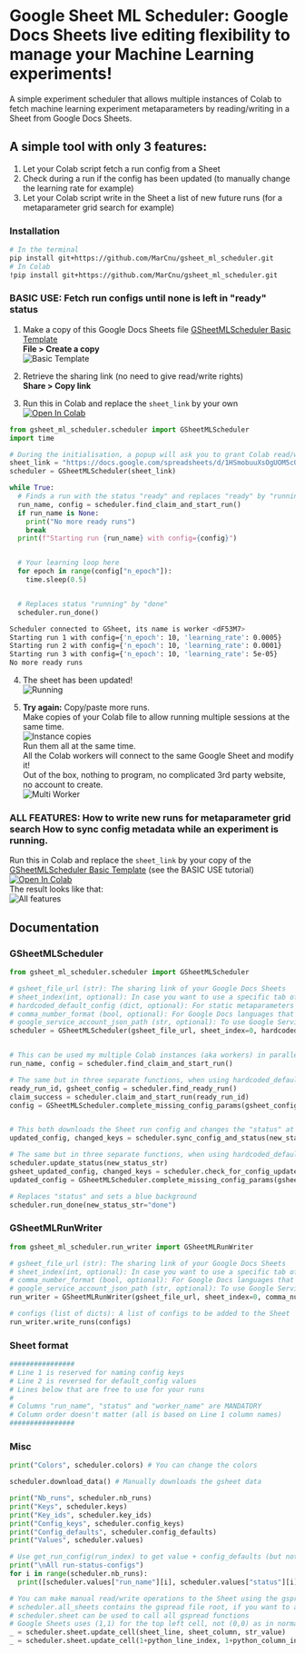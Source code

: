 # Google Sheet ML Scheduler: Google Docs Sheets live editing flexibility to manage your Machine Learning experiments!
A simple experiment scheduler that allows multiple instances of Colab to fetch machine learning experiment metaparameters by reading/writing in a Sheet from Google Docs Sheets.  

## A simple tool with only 3 features:  
1. Let your Colab script fetch a run config from a Sheet
2. Check during a run if the config has been updated (to manually change the learning rate for example)
3. Let your Colab script write in the Sheet a list of new future runs (for a metaparameter grid search for example)

### Installation
```bash
# In the terminal
pip install git+https://github.com/MarCnu/gsheet_ml_scheduler.git
# In Colab
!pip install git+https://github.com/MarCnu/gsheet_ml_scheduler.git
```
### BASIC USE: Fetch run configs until none is left in "ready" status
1) Make a copy of this Google Docs Sheets file [GSheetMLScheduler Basic Template](https://docs.google.com/spreadsheets/d/1HSmobuuXsOgUOM5cQ-ecHJS9hVrEj6D3AZG8gokbj6I/edit?usp=sharing)  
   **File > Create a copy**  
![Basic Template](https://raw.githubusercontent.com/MarCnu/gsheet_ml_scheduler/main/readme_files/0_basic_template.png?token=GHSAT0AAAAAACJRPKEJ7EW3I4QL3MAZEGB6ZKG2OMQ)

2) Retrieve the sharing link (no need to give read/write rights)  
   **Share > Copy link**  
   
3) Run this in Colab and replace the `sheet_link` by your own  
   <a href="https://colab.research.google.com/drive/1JsnfMWknoiij5l5V1lQSdofWJxudJwSN?usp=sharing"><img src="https://colab.research.google.com/assets/colab-badge.svg" alt="Open In Colab"></a>
```python
from gsheet_ml_scheduler.scheduler import GSheetMLScheduler
import time

# During the initialisation, a popup will ask you to grant Colab read/write rights (revoked each time the Colab runtime VM is disconnected/restarted)
sheet_link = "https://docs.google.com/spreadsheets/d/1HSmobuuXsOgUOM5cQ-ecHJS9hVrEj6D3AZG8gokbj6I/edit?usp=sharing"
scheduler = GSheetMLScheduler(sheet_link)

while True:
  # Finds a run with the status "ready" and replaces "ready" by "running"
  run_name, config = scheduler.find_claim_and_start_run()
  if run_name is None:
    print("No more ready runs")
    break
  print(f"Starting run {run_name} with config={config}")


  # Your learning loop here
  for epoch in range(config["n_epoch"]):
    time.sleep(0.5)


  # Replaces status "running" by "done"
  scheduler.run_done()
```
```bash
Scheduler connected to GSheet, its name is worker <dF53M7>
Starting run 1 with config={'n_epoch': 10, 'learning_rate': 0.0005}
Starting run 2 with config={'n_epoch': 10, 'learning_rate': 0.0001}
Starting run 3 with config={'n_epoch': 10, 'learning_rate': 5e-05}
No more ready runs
```

4) The sheet has been updated!  
   ![Running](https://raw.githubusercontent.com/MarCnu/gsheet_ml_scheduler/main/readme_files/1_running.png?token=GHSAT0AAAAAACJRPKEJ2YNSZAKOEE3KYIIYZKG2O2Q)

5) **Try again:**
   Copy/paste more runs.  
   Make copies of your Colab file to allow running multiple sessions at the same time.  
   ![Instance copies](https://raw.githubusercontent.com/MarCnu/gsheet_ml_scheduler/main/readme_files/3_instance_copies.png?token=GHSAT0AAAAAACJRPKEJRXSHNR7ELQVGFWPKZKHMQIQ)  
   Run them all at the same time.  
   All the Colab workers will connect to the same Google Sheet and modify it!  
   Out of the box, nothing to program, no complicated 3rd party website, no account to create.  
   ![Multi Worker](https://raw.githubusercontent.com/MarCnu/gsheet_ml_scheduler/main/readme_files/2_multi_worker.png?token=GHSAT0AAAAAACJRPKEJOUVUSE23BHJ5OAGGZKG3BJA)
   
### ALL FEATURES: How to write new runs for metaparameter grid search How to sync config metadata while an experiment is running.  
Run this in Colab and replace the `sheet_link` by your copy of the [GSheetMLScheduler Basic Template](https://docs.google.com/spreadsheets/d/1HSmobuuXsOgUOM5cQ-ecHJS9hVrEj6D3AZG8gokbj6I/edit?usp=sharing) (see the BASIC USE tutorial)  
<a href="https://colab.research.google.com/drive/1vxvmURd5_Ka_ui4UyH5DREf74V8vCtyD"><img src="https://colab.research.google.com/assets/colab-badge.svg" alt="Open In Colab"></a>  
The result looks like that:  
![All features](https://raw.githubusercontent.com/MarCnu/gsheet_ml_scheduler/main/readme_files/4_all_features.png?token=GHSAT0AAAAAACJRPKEIU5PYMAPOATNQQ5GCZKHUVVA)

## Documentation
### GSheetMLScheduler
```python
from gsheet_ml_scheduler.scheduler import GSheetMLScheduler

# gsheet_file_url (str): The sharing link of your Google Docs Sheets
# sheet_index(int, optional): In case you want to use a specific tab of the Google Docs Sheets
# hardcoded_default_config (dict, optional): For static metaparameters not provided to the Sheet
# comma_number_format (bool, optional): For Google Docs languages that use comma separators for decimal numbers ("-2,0" "5,0E-3")
# google_service_account_json_path (str, optional): To use Google Service Account to access the Google Docs Sheets API, mandatory if you're not using Colab
scheduler = GSheetMLScheduler(gsheet_file_url, sheet_index=0, hardcoded_default_config=None, comma_number_format=False, google_service_account_json_path=None)


# This can be used my multiple Colab instances (aka workers) in parallel
run_name, config = scheduler.find_claim_and_start_run()

# The same but in three separate functions, when using hardcoded_default_config=None
ready_run_id, gsheet_config = scheduler.find_ready_run()
claim_success = scheduler.claim_and_start_run(ready_run_id)
config = GSheetMLScheduler.complete_missing_config_params(gsheet_config, hardcoded_default_config)


# This both downloads the Sheet run config and changes the "status" at the same time
updated_config, changed_keys = scheduler.sync_config_and_status(new_status_str=None)

# The same but in three separate functions, when using hardcoded_default_config=None
scheduler.update_status(new_status_str)
gsheet_updated_config, changed_keys = scheduler.check_for_config_updates()
updated_config = GSheetMLScheduler.complete_missing_config_params(gsheet_updated_config, hardcoded_default_config)

# Replaces "status" and sets a blue background
scheduler.run_done(new_status_str="done")
```  
### GSheetMLRunWriter
```python
from gsheet_ml_scheduler.run_writer import GSheetMLRunWriter

# gsheet_file_url (str): The sharing link of your Google Docs Sheets
# sheet_index(int, optional): In case you want to use a specific tab of the Google Docs Sheets
# comma_number_format (bool, optional): For Google Docs languages that use comma separators for decimal numbers ("-2,0" "5,0E-3")
# google_service_account_json_path (str, optional): To use Google Service Account to access the Google Docs Sheets API, mandatory if you're not using Colab
run_writer = GSheetMLRunWriter(gsheet_file_url, sheet_index=0, comma_number_format=False, google_service_account_json_path=None)

# configs (list of dicts): A list of configs to be added to the Sheet
run_writer.write_runs(configs)
```
### Sheet format
```python
################
# Line 1 is reserved for naming config keys
# Line 2 is reversed for default_config values
# Lines below that are free to use for your runs
#
# Columns "run_name", "status" and "worker_name" are MANDATORY
# Column order doesn't matter (all is based on Line 1 column names)
################
```
### Misc
```python
print("Colors", scheduler.colors) # You can change the colors

scheduler.download_data() # Manually downloads the gsheet data

print("Nb_runs", scheduler.nb_runs)
print("Keys", scheduler.keys)
print("Key_ids", scheduler.key_ids)
print("Config_keys", scheduler.config_keys)
print("Config_defaults", scheduler.config_defaults)
print("Values", scheduler.values)

# Use get_run_config(run_index) to get value + config_defaults (but not hardcoded_config_defaults)
print("\nAll run-status-configs")
for i in range(scheduler.nb_runs):
  print([scheduler.values["run_name"][i], scheduler.values["status"][i], scheduler.get_run_config(i)])

# You can make manual read/write operations to the Sheet using the gspread library
# scheduler.all_sheets contains the gspread file root, if you want to access another tab of the file
# scheduler.sheet can be used to call all gspread functions
# Google Sheets uses (1,1) for the top left cell, not (0,0) as in normal Python
_ = scheduler.sheet.update_cell(sheet_line, sheet_column, str_value)
_ = scheduler.sheet.update_cell(1+python_line_index, 1+python_column_index, str_value)
```
